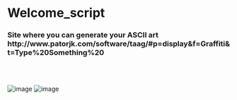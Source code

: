 # Welcome_script

<h3>Site where you can generate your ASCII art http://www.patorjk.com/software/taag/#p=display&f=Graffiti&t=Type%20Something%20</h3></br></br>

![image](https://user-images.githubusercontent.com/62830326/226262353-02720bb9-5cd9-4661-868e-60488baa7346.png)
![image](https://user-images.githubusercontent.com/62830326/226262363-60173751-5e6f-4195-a586-db1d0ede63e4.png)
